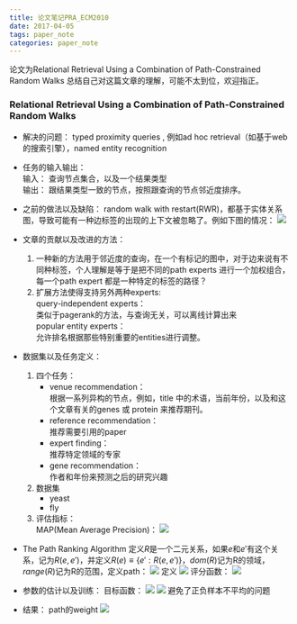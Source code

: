 ```yaml
---
title: 论文笔记PRA_ECM2010
date: 2017-04-05
tags: paper_note
categories: paper_note
---
```

论文为Relational Retrieval Using a Combination of Path-Constrained Random Walks
总结自己对这篇文章的理解，可能不太到位，欢迎指正。
<!--more--> 
### Relational Retrieval Using a Combination of Path-Constrained Random Walks

* 解决的问题：
    typed proximity queries , 例如ad hoc retrieval（如基于web的搜索引擎），named entity recognition  
* 任务的输入输出：  
    输入： 查询节点集合，以及一个结果类型  
    输出： 跟结果类型一致的节点，按照跟查询的节点邻近度排序。
* 之前的做法以及缺陷： 
    random walk with restart(RWR)，都基于实体关系图，导致可能有一种边标签的出现的上下文被忽略了。例如下图的情况：
  ![](/images/14911178236277.jpg)

* 文章的贡献以及改进的方法： 
    1. 一种新的方法用于邻近度的查询，在一个有标记的图中，对于边来说有不同种标签，个人理解是等于是把不同的path experts 进行一个加权组合，每一个path expert 都是一种特定的标签的路径？
    2. 扩展方法使得支持另外两种experts:  
        query-independent experts：  
        类似于pagerank的方法，与查询无关，可以离线计算出来   
        popular entity experts：  
        允许排名根据那些特别重要的entities进行调整。
* 数据集以及任务定义： 
    1. 四个任务： 
        * venue recommendation：  
            根据一系列异构的节点，例如，title 中的术语，当前年份，以及和这个文章有关的genes 或 protein 来推荐期刊。
        * reference recommendation：  
            推荐需要引用的paper
        * expert finding：  
            推荐特定领域的专家
        * gene recommendation：  
            作者和年份来预测之后的研究兴趣
    2. 数据集
        * yeast
        * fly
    3. 评估指标：  
        MAP(Mean Average Precision)：
        ![](/images/14911210728041.jpg)

* The Path Ranking Algorithm
    定义$R$是一个二元关系，如果$e$和$e'$有这个关系，记为$R(e,e')$，并定义$R(e) \equiv \{e':R(e,e')\}$，$dom(R)$记为R的领域，$range(R)$记为R的范围，定义path：
    ![](/images/14911203280890.jpg)
定义
![](/images/14911207994315.jpg)
评分函数：
![](/images/14911211786020.jpg)
* 参数的估计以及训练： 
    目标函数：
    ![](/images/14911213126311.jpg)
![](/images/14911213257912.jpg)
避免了正负样本不平均的问题

* 结果： 
    path的weight
    ![](/images/14911215257113.jpg)


